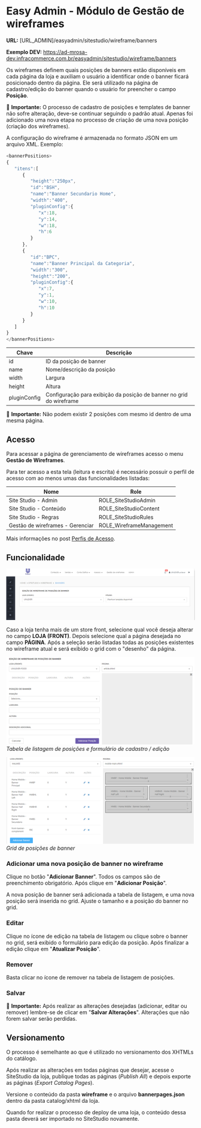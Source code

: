 # Easy Admin - Módulo de Gestão de wireframes

**URL:** [URL_ADMIN]/easyadmin/sitestudio/wireframe/banners

**Exemplo DEV:** https://ad-mrosa-dev.infracommerce.com.br/easyadmin/sitestudio/wireframe/banners

Os wireframes definem quais posições de banners estão disponíveis em cada página da loja e auxiliam o usuário a identificar onde o banner ficará posicionado dentro da página. Ele será utilizado na página de cadastro/edição do banner quando o usuário for preencher o campo **Posição**.

:pushpin: **Importante:** O processo de cadastro de posições e templates de banner não sofre alteração, deve-se continuar seguindo o padrão atual. Apenas foi adicionado uma nova etapa no processo de criação de uma nova posição (criação dos wireframes).

A configuração do wireframe é armazenada no formato JSON em um arquivo XML. Exemplo:

```js
<bannerPositions>
{  
   "itens":[  
      {  
         "height":"250px",
         "id":"BSH",
         "name":"Banner Secundario Home",
         "width":"400",
         "pluginConfig":{  
            "x":18,
            "y":14,
            "w":18,
            "h":6
         }
      },
      {  
         "id":"BPC",
         "name":"Banner Principal da Categoria",
         "width":"300",
         "height":"200",
         "pluginConfig":{  
            "x":7,
            "y":1,
            "w":10,
            "h":10
         }
      }
   ]
}
</bannerPositions>
```

| Chave | Descrição |
| ----- | --------- |
| id | ID da posição de banner |
| name | Nome/descrição da posição |
| width | Largura |
| height | Altura |
| pluginConfig | Configuração para exibição da posição de banner no grid do wireframe |

:pushpin: **Importante:** Não podem existir 2 posições com mesmo id dentro de uma mesma página.

## Acesso

Para acessar a página de gerenciamento de wireframes acesso o menu **Gestão de Wireframes**.

Para ter acesso a esta tela (leitura e escrita) é necessário possuir o perfil de acesso com ao menos umas das funcionalidades listadas:

| Nome | Role |
| ---- | ---- |
| Site Studio - Admin | ROLE_SiteStudioAdmin |
| Site Studio - Conteúdo | ROLE_SiteStudioContent |
| Site Studio - Regras | ROLE_SiteStudioRules |
| Gestão de wireframes - Gerenciar | ROLE_WireframeManagement |

Mais informações no post [Perfis de Acesso](http://infrapedia.infracommerce.com.br/shop/guia-infrashop/configuracao-de-funcionalidades/perfis-de-acesso/).

## Funcionalidade

![wireframes-1](img/wireframes-1.png)

Caso a loja tenha mais de um store front, selecione qual você deseja alterar no campo **LOJA (FRONT)**. Depois selecione qual a página desejada no campo **PÁGINA**. Após a seleção serão listadas todas as posições existentes no wireframe atual e será exibido o grid com o "desenho" da página.

![wireframes-3](img/wireframes-2.png)
*Tabela de listagem de posições e formulário de cadastro / edição*

![SiteStudio_-_Wireframe_-_Banner_-_Infracommerce_2017-12-27_01-31-41](img/wireframes-3.png)
*Grid de posições de banner*

### Adicionar uma nova posição de banner no wireframe

Clique no botão "**Adicionar Banner**". Todos os campos são de preenchimento obrigatório. Após clique em "**Adicionar Posição**".

A nova posição de banner será adicionada a tabela de listagem, e uma nova posição será inserida no grid. Ajuste o tamanho e a posição do banner no grid.

### Editar

Clique no ícone de edição na tabela de listagem ou clique sobre o banner no grid, será exibido o formulário para edição da posição. Após finalizar a edição clique em "**Atualizar Posição**".

### Remover

Basta clicar no ícone de remover na tabela de listagem de posições.

### Salvar

:pushpin: **Importante:** Após realizar as alterações desejadas (adicionar, editar ou remover) lembre-se de clicar em "**Salvar Alterações**". Alterações que não forem salvar serão perdidas.

## Versionamento

O processo é semelhante ao que é utilizado no versionamento dos XHTMLs do catálogo.

Após realizar as alterações em todas páginas que desejar, acesse o SiteStudio da loja, publique todas as páginas (*Publish All*) e depois exporte as páginas (*Export Catalog Pages*).

Versione o conteúdo da pasta **wireframe** e o arquivo **bannerpages.json** dentro da pasta catalog/xhtml da loja.

Quando for realizar o processo de deploy de uma loja, o conteúdo dessa pasta deverá ser importado no SiteStudio novamente. 